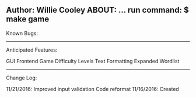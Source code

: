 Author: Willie Cooley
ABOUT: ...
run command: 
	$ make game
------------------------------------------

Known Bugs:


------------------------------------------

Anticipated Features:

GUI Frontend
Game Difficulty Levels
Text Formatting
Expanded Wordlist

------------------------------------------

Change Log:

11/21/2016: 	Improved input validation
				Code reformat
11/16/2016: 	Created
